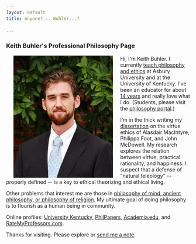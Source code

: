 ```yaml
---
layout: default
title: Anyone?... Buhler...?  

--- 
```


### Keith Buhler's Professional Philosophy Page

<img src="/img/keithbuhler-golden.png" alt="Keith" align="left" hspace="20">

Hi, I'm Keith Buhler. I currently [teach philosophy and ethics](/teaching) at Asbury University and at the University of Kentucky. I've been an educator for about [14 years](/Buhler-CV) and really love what I do. (Students, please visit the [philosophy portal](/philosophy).)

I’m in the thick writing my [dissertation](/research) on the virtue ethics of Alasdair MacIntyre, Philippa Foot, and John McDowell. My research explores the relation between virtue, practical rationality, and happiness. I suspect that a defense of "natural teleology" -- properly defined -- is a key to ethical theorizing and ethical living.

Other problems that interest me are those in [philosophy of mind, ancient philosophy, or philosophy of religion.](https://uky.academia.edu/KeithBuhler) My ultimate goal of doing philosophy is to flourish as a human being in community. 

Online profiles: [University Kentucky,](https://philosophy.as.uky.edu/users/kebu226) [PhilPapers,](http://philpapers.org/profile/47267) [Academia.edu,](https://uky.academia.edu/KeithBuhler) and [RateMyProfessors.com](http://www.ratemyprofessors.com/ShowRatings.jsp?tid=1822771). 

Thanks for visiting. Please explore or [send me a note](emailto:keithedbuhler@gmail.com). 
